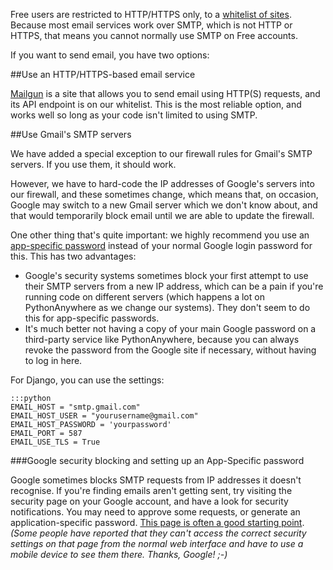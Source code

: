 
<!--
.. title: SMTP for free users
.. slug: SMTPForFreeUsers
.. date: 2015-05-13 14:35:28 UTC+01:00
.. tags:
.. category:
.. link:
.. description:
.. type: text
-->




Free users are restricted to HTTP/HTTPS only, to a
[whitelist of sites](https://www.pythonanywhere.com/whitelist/). Because
most email services work over SMTP, which is not HTTP or HTTPS, that means you
cannot normally use SMTP on Free accounts.

If you want to send email, you have two options:

##Use an HTTP/HTTPS-based email service

[Mailgun](http://mailgun.com/) is a site that allows you to send email using
HTTP(S) requests, and its API endpoint is on our whitelist.  This is the most
reliable option, and works well so long as your code isn't limited to using
SMTP.


##Use Gmail's SMTP servers

We have added a special exception to our firewall rules for Gmail's SMTP
servers. If you use them, it should work.

However, we have to hard-code the IP addresses of Google's servers into our
firewall, and these sometimes change, which means that, on occasion, Google may
switch to a new Gmail server which we don't know about, and that would
temporarily block email until we are able to update the firewall.

One other thing that's quite important: we highly recommend you use an
[app-specific password](https://support.google.com/accounts/answer/185833?hl=en)
instead of your normal Google login password for this.  This has two advantages:

 * Google's security systems sometimes block your first attempt to use their SMTP servers from a new IP address, which can be a pain if you're running code on different servers (which happens a lot on PythonAnywhere as we change our systems).  They don't seem to do this for app-specific passwords.
 * It's much better not having a copy of your main Google password on a third-party service like PythonAnywhere, because you can always revoke the password from the Google site if necessary, without having to log in here.

For Django, you can use the settings:

    :::python
    EMAIL_HOST = "smtp.gmail.com"
    EMAIL_HOST_USER = "yourusername@gmail.com"
    EMAIL_HOST_PASSWORD = 'yourpassword'
    EMAIL_PORT = 587
    EMAIL_USE_TLS = True



###Google security blocking and setting up an App-Specific password

Google sometimes blocks SMTP requests from IP addresses it doesn't recognise.
If you're finding emails aren't getting sent, try visiting the security page on
your Google account, and have a look for security notifications. You may need
to approve some requests, or generate an application-specific password.
[This page is often a good starting point](https://support.google.com/accounts/answer/6010255?hl=en>).
*(Some people have reported that they can't access the correct security settings
on that page from the normal web interface and have to use a mobile device to
see them there. Thanks, Google! ;-)*
